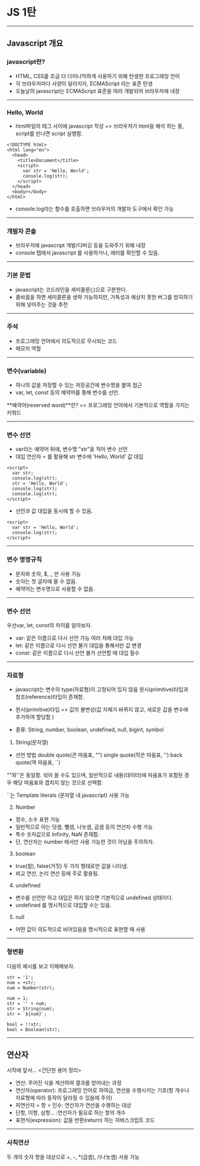 # JS 1탄
---

## Javascript 개요

### javascript란?
- HTML, CSS를 조금 더 다이나믹하게 사용하기 위해 탄생한 프로그래밍 언어
- 각 브라우저마다 사양이 달라지자, ECMAScript 라는 표준 탄생
- 오늘날의 javascript는 ECMAScript 표준을 따라 개발되어 브라우저에 내장

---

### Hello, World

- html파일의 <script></script> 태그 사이에 javascript 작성
  => 브라우저가 html을 해석 하는 중, script를 만나면 script 실행함.

```
<!DOCTYPE html>
<html lang="en">
  <head>
    <title>Document</title>
    <script>
      var str = 'Hello, World';
      console.log(str);
    </script>
  </head>
  <body></body>
</html>
```
- console.log라는 함수를 호출하면 브라우저의 개발자 도구에서 확인 가능

---

### 개발자 콘솔

- 브라우저에 javascript 개발/디버깅 등을 도와주기 위해 내장
- console 탭에서 javascript 를 사용하거나, 에러를 확인할 수 있음.

---

### 기본 문법

- javascript는 코드라인을 세미콜론(;)으로 구분한다.
- 줄바꿈을 하면 세미콜론을 생략 가능하지만, 가독성과 예상치 못한 버그를 방지하기 위해 넣어주는 것을 추천

---

### 주석

- 프로그래밍 언어에서 의도적으로 무시되는 코드
- 메모지 역할

---

### 변수(variable)

- 하나의 값을 저장할 수 있는 저장공간에 변수명을 붙여 접근
- var, let, const 등의 예약어를 통해 변수를 선언.

**예약어(reserved word)**란?
  => 프로그래밍 언어에서 기본적으로 역할을 가지는 키워드

---

### 변수 선언

- var라는 예약어 뒤에, 변수명 "str"을 적어 변수 선언
- 대입 연산자 = 를 활용해 str 변수에 'Hello, World' 값 대입
```
<script>
  var str;
  console.log(str);
  str = 'Hello, World';
  console.log(str);
  console.log(str);
</script>
```
- 선언과 값 대입을 동시에 할 수 있음.
```
<script>
  var str = 'Hello, World';
  console.log(str);
</script>
```
---

### 변수 명명규칙

- 문자와 숫자, $, _ 만 사용 가능
- 숫자는 첫 글자에 올 수 없음.
- 예약어는 변수명으로 사용할 수 없음.

---

### 변수 선언

우선var, let, const의 차이를 알아보자.
- var: 같은 이름으로 다시 선언 가능
       여러 차례 대입 가능
- let: 같은 이름으로 다시 선언 불가
       대입을 통해서만 값 변경 
- const: 같은 이름으로 다시 선언 불가
         선언할 때 대입 필수 

---

### 자료형
- javascript는 변수의 type(자료형)이 고정되어 있지 않음
  원시(primitive)타입과 참조(reference)타입이 존재함.

- 원시(primitive)타입
=> 값의 불변성(값 자체가 바뀌지 않고, 새로운 값을 변수에 추가하여 할당함.)
- 종류: String, number, boolean, undefined, null, bigint, symbol

1. String(문자열)
- 선언 방법
double quote(큰 따옴표, "")
single quote(작은 따옴표, '')
back quote(역 따옴표, ``)

""와''은 동일함. 섞어 쓸 수도 있으며, 일반적으로 내용(데이터)에 따옴표가 포함된 경우 해당 따옴표와 겹치지 않는 것으로 선택함.

``는 Template literals (문자열 내 javascript) 사용 가능

2. Number
- 정수, 소수 표현 가능
- 일반적으로 아는 덧셈, 뺄셈, 나눗셈, 곱셈 등의 연산자 수행 가능
- 특수 숫자값으로 Infinity, NaN 존재함.
- 단, 연산자는 number 에서만 사용 가능한 것이 아님을 주의하자.

3. boolean
- true(참), false(거짓) 두 가지 형태로만 값을 나타냄.
- 비교 연산, 논리 연산 등에 주로 활용됨.

4. undefined
- 변수를 선언만 하고 대입은 하지 않으면 기본적으로 undefined 상태이다.
- undefined 를 명시적으로 대입할 수는 있음.

5. null
- 어떤 값이 의도적으로 비어있음을 명시적으로 표현할 때 사용

---

### 형변환

다음의 예시를 보고 이해해보자.
```
str = '1';
num = +str;
num = Number(str);

num = 1;
str = '' + num;
str = String(num);
str = `${num}`;

bool = !!str;
bool = Boolean(str);
```

---

## 연산자

시작에 앞서...
<간단한 용어 정리>
- 연산: 주어진 식을 계산하여 결과를 얻어내는 과정
- 연산자(operator): 프로그래밍 언어로 하여금, 연산을 수행시키는 기호(항 개수나 자료형에 따라 동작이 달라질 수 있음에 주의)
- 피연산자 = 항 = 인수: 연산자가 연산을 수행하는 대상
- 단항, 이항, 삼항... :연산자가 필요로 하는 항의 개수
- 표현식(expression): 값을 반환(return) 하는 자바스크립트 코드

---

### 사칙연산
두 개의 숫자 항을 대상으로 +, -, *(곱셈), /(나눗셈) 사용 가능

